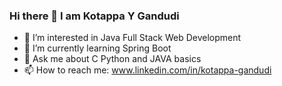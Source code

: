 ### Hi there 👋 I am Kotappa Y Gandudi

- 🔭 I’m interested in Java Full Stack Web Development
- 🌱 I’m currently learning Spring Boot 
- 💬 Ask me about C Python and JAVA basics
- 📫 How to reach me: www.linkedin.com/in/kotappa-gandudi

<!--
**kotappa19/kotappa19** is a ✨ _special_ ✨ repository because its `README.md` (this file) appears on your GitHub profile.

Here are some ideas to get you started:

- 🔭 I’m interested in Solving Programming Questions
- 🌱 I’m currently learning JAVA Full Stack Web Development
- 💬 Ask me about C Python and JAVA basics
- 📫 How to reach me: www.linkedin.com/in/kotappa-gandudi
